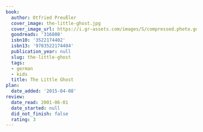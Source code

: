 ```yaml
---
book:
  author: Otfried Preußler
  cover_image: the-little-ghost.jpg
  cover_image_url: https://i.gr-assets.com/images/S/compressed.photo.goodreads.com/books/1392994064l/316808._SX98_.jpg
  goodreads: '316808'
  isbn10: '3522174402'
  isbn13: '9783522174404'
  publication_year: null
  slug: the-little-ghost
  tags:
  - german
  - kids
  title: The Little Ghost
plan:
  date_added: '2015-04-08'
review:
  date_read: 2001-06-01
  date_started: null
  did_not_finish: false
  rating: 3
---
```

